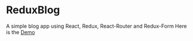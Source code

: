 # ReduxBlog
A simple blog app using React, Redux, React-Router and Redux-Form
Here is the [Demo](/whispering-waters-12943.herokuapp.com/)